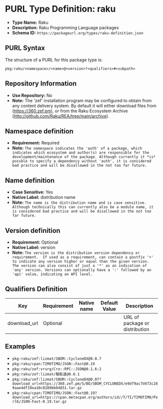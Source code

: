 <!--  NOTE: Auto-generated from the JSON PURL type definition.
Do not manually edit this file. Edit the JSON type definition instead. -->

# PURL Type Definition: raku

- **Type Name:** Raku
- **Description:** Raku Programming Language packages
- **Schema ID:** `https://packageurl.org/types/raku-definition.json`

## PURL Syntax

The structure of a PURL for this package type is:

    pkg:raku/<namespace>/<name>@<version>?<qualifiers>#<subpath>

## Repository Information

- **Use Repository:** No
- **Note:** The 'zef' installation program may be configured to obtain from any content delivery system.  By default it will either download files from (https://360.zef.pm), or from the Raku Ecosystem Archive (http://github.com/Raku/REA/tree/main/archive).

## Namespace definition

- **Requirement:** Required
- **Note:** `The namespace indicates the 'auth' of a package, which indicates which ecosystem and author(s) are responsible for the development/maintenance of the package. Although currently it *is* possble to specify a dependency without 'auth', it is considered bad practice and will be disallowed in the not too far future.`

## Name definition

- **Case Sensitive:** Yes
- **Native Label:** distribution name
- **Note:** `The name is the distribution name and is case sensitive. Although technically this can currently also be a module name, it is considered bad practice and will be disallowed in the not too far future.`

## Version definition

- **Requirement:** Optional
- **Native Label:** version
- **Note:** `The version is the distribution version dependency or requirement.  If used as a requirement, can contain a postfix '+' to indicate any version higher or equal than the given version.  The version can also consist of just a '*' as an indication of 'any' version. Versions can optionally have a ':' followed by an 'api' value, indicating an API level.`

## Qualifiers Definition

| Key  | Requirement | Native name | Default Value | Description |
|------|-------------|-------------|---------------|-------------|
| download_url | Optional |  |  | URL of package or distribution |

## Examples

- `pkg:raku/zef:lizmat/SBOM::CycloneDX@0.0.7`
- `pkg:raku/cpan:TIMOTIMO/JSON::Fast@0.19`
- `pkg:raku/zef:vrurg/Cro::RPC::JSON@0.1.6:2`
- `pkg:raku/zef:lizmat/駱駝道@0.0.1`
- `pkg:raku/zef:lizmat/SBOM::CycloneDX@0.07?download_url=https://360.zef.pm/S/BO/SBOM_CYCLONEDX/e9df9ac7d473c289aae4df19ea10c0289bb04851.tar.gz`
- `pkg:raku/cpan:TIMOTIMO/JSON::Fast@0.19?download_url=https://cpan.metacpan.org/authors/id//T/TI/TIMOTIMO/Perl6/JSON-Fast-0.19.tar.gz`
